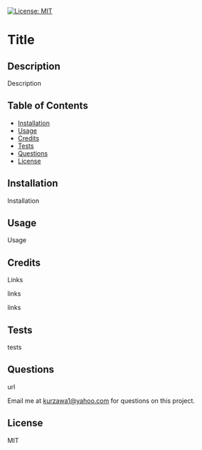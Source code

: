 [![License: MIT](https://img.shields.io/badge/License-MIT-yellow.svg)](https://opensource.org/licenses/MIT)
# Title

## Description

Description

## Table of Contents

- [Installation](#Installation)
- [Usage](#Usage)
- [Credits](#Credits)
- [Tests](#Tests)
- [Questions](#Questions)
- [License](#License)


## Installation

Installation

## Usage

Usage

## Credits

Links

links

links

## Tests

tests

## Questions

url

Email me at kurzawa1@yahoo.com for questions on this project.

## License

MIT

   
